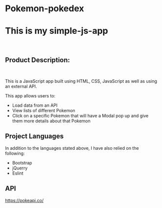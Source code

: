 # Pokemon-pokedex

# This is my simple-js-app

<br>

## Product Description:

<br>

This is a JavaScript app built using HTML, CSS, JavaScript as well as using an external API.

This app allows users to:

- Load data from an API
- View lists of different Pokemon
- Click on a specific Pokemon that will have a Modal pop up and give them more details about that Pokemon

## Project Languages

In addition to the languages stated above, I have also relied on the following:

- Bootstrap
- jQuerry
- Eslint

## API

https://pokeapi.co/
